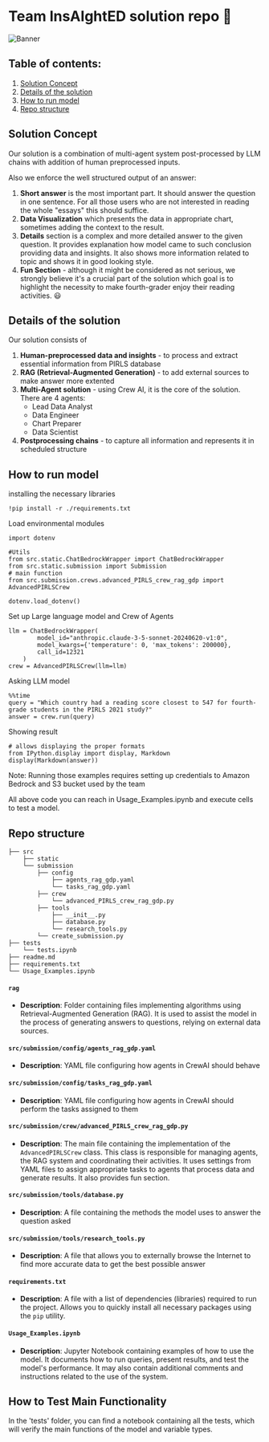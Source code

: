 # Team InsAIghtED solution repo :blue_book:

![Banner](http://gdsc-bucket-058264313357.s3.amazonaws.com/insighted_banner_team.png)

## Table of contents:
1. [Solution Concept](#solution-concept)
2. [Details of the solution](#details-of-the-solution)
3. [How to run model](#how-to-run-model)
4. [Repo structure](#repo-structure)

## Solution Concept
Our solution is a combination of multi-agent system post-processed by LLM chains with addition of human preprocessed inputs.

Also we enforce the well structured output of an answer:
1. **Short answer** is the most important part. It should answer the question in one sentence. For all those users who are not interested in reading the whole "essays" this should suffice.
2. **Data Visualization** which presents the data in appropriate chart, sometimes adding the context to the result. 
3. **Details** section is a complex and more detailed answer to the given question. It provides explanation how model came to such conclusion providing data and insights. It also shows more information related to topic and shows it in good looking style.
4. **Fun Section** - although it might be considered as not serious, we strongly believe it's a crucial part of the solution which goal is to highlight the necessity to make fourth-grader enjoy their reading activities. :smiley:

## Details of the solution
Our solution consists of 
1. **Human-preprocessed data and insights** - to process and extract essential information from PIRLS database
2. **RAG (Retrieval-Augmented Generation)** - to add external sources to make answer more extented
3. **Multi-Agent solution** - using Crew AI, it is the core of the solution.
    There are 4 agents:
    - Lead Data Analyst
    - Data Engineer
    - Chart Preparer
    - Data Scientist
4. **Postprocessing chains** - to capture all information and represents it in scheduled structure

## How to run model

installing the necessary libraries
```
!pip install -r ./requirements.txt
```
Load environmental modules
```
import dotenv

#Utils
from src.static.ChatBedrockWrapper import ChatBedrockWrapper
from src.static.submission import Submission
# main function
from src.submission.crews.advanced_PIRLS_crew_rag_gdp import AdvancedPIRLSCrew

dotenv.load_dotenv()
```
Set up Large language model and Crew of Agents
```
llm = ChatBedrockWrapper(
        model_id="anthropic.claude-3-5-sonnet-20240620-v1:0",
        model_kwargs={'temperature': 0, 'max_tokens': 200000},
        call_id=12321
    )
crew = AdvancedPIRLSCrew(llm=llm)
```
Asking LLM model
```
%%time
query = "Which country had a reading score closest to 547 for fourth-grade students in the PIRLS 2021 study?"
answer = crew.run(query)
```
Showing result
```
# allows displaying the proper formats
from IPython.display import display, Markdown
display(Markdown(answer))
```

Note: Running those examples requires setting up credentials to Amazon Bedrock and S3 bucket used by the team

All above code you can reach in Usage_Examples.ipynb and execute cells to test a model.

## Repo structure

```
├── src
    ├── static
    └── submission
        ├── config
            ├── agents_rag_gdp.yaml
            └── tasks_rag_gdp.yaml
        ├── crew
            └── advanced_PIRLS_crew_rag_gdp.py
        ├── tools
            ├── __init__.py
            ├── database.py
            └── research_tools.py
        └── create_submission.py
├── tests
    └── tests.ipynb
├── readme.md
├── requirements.txt
└── Usage_Examples.ipynb
```
#### `rag`
- **Description**: Folder containing files implementing algorithms using Retrieval-Augmented Generation (RAG). It is used to assist the model in the process of generating answers to questions, relying on external data sources.

#### `src/submission/config/agents_rag_gdp.yaml`
- **Description**: YAML file configuring how agents in CrewAI should behave

#### `src/submission/config/tasks_rag_gdp.yaml`
- **Description**: YAML file configuring how agents in CrewAI should perform the tasks assigned to them

#### `src/submission/crew/advanced_PIRLS_crew_rag_gdp.py`
- **Description**: The main file containing the implementation of the `AdvancedPIRLSCrew` class. This class is responsible for managing agents, the RAG system and coordinating their activities. It uses settings from YAML files to assign appropriate tasks to agents that process data and generate results. It also provides fun section.

#### `src/submission/tools/database.py`
- **Description**: A file containing the methods the model uses to answer the question asked

#### `src/submission/tools/research_tools.py`
- **Description**: A file that allows you to externally browse the Internet to find more accurate data to get the best possible answer

#### `requirements.txt`
- **Description**: A file with a list of dependencies (libraries) required to run the project. Allows you to quickly install all necessary packages using the `pip` utility.

#### `Usage_Examples.ipynb`
- **Description**: Jupyter Notebook containing examples of how to use the model. It documents how to run queries, present results, and test the model's performance. It may also contain additional comments and instructions related to the use of the system.

## How to Test Main Functionality
In the 'tests' folder, you can find a notebook containing all the tests, which will verify the main functions of the model and variable types.


